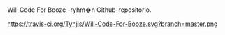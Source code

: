 Will Code For Booze -ryhm�n Github-repositorio.

https://travis-ci.org/Tyhjis/Will-Code-For-Booze.svg?branch=master.png
